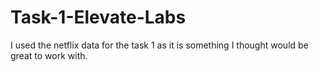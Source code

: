 # Task-1-Elevate-Labs
I used the netflix data for the task 1 as it is something I thought would be great to work with.
